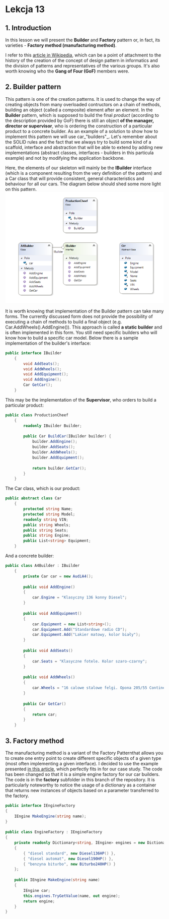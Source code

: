 ﻿# Lekcja 13

## 1. Introduction

In this lesson we will present the **Builder** and **Factory** pattern or, in fact, its varieties - **Factory method (manufacturing method)**.

I refer to this [article in Wikipedia](https://pl.wikipedia.org/wiki/Wzorzec_projektowy_(informatics)), which can be a point of attachment to the history of the creation of the concept of design pattern in informatics
 and the division of patterns and representatives of the various groups. It's also worth knowing who the **Gang of Four (GoF)** members were.

## 2. Builder pattern

This pattern is one of the creation patterns. It is used to change the way of creating objects from many overloaded contructors on a chain of methods, building an object (called a composite) element after an element.
In the **Builder** pattern, which is supposed to build the final _product_  (according to the description provided by GoF) there is still an object **of the manager, director or supervisor**,
who is ordering the construction of a particular product to a concrete builder.
As an example of a solution to show how to implement this pattern we will use car_"builders"_.
Let's remember about the SOLID rules and the fact that we always try to build some kind of a scaffold, interface and abstraction that will be able to
extend by adding new implementations (abstract classes, interfaces - builders in this particula example) and not by modifying the application backbone.

Here, the elements of our skeleton will mainly be the **IBuilder** interface (which is a component resulting from the very definition of the pattern) and 
a Car class that will provide consistent, general characteristics and behaviour for all our cars.
The diagram below should shed some more light on this pattern.
![Diagram for our Builder pattern](diagram_builder.png)

It is worth knowing that implementation of the Builder pattern can take many forms. The currently discussed form does not provide the possibility of executing a chain of methods to build a final object (e.g. Car.AddWheels().AddEngine()).
This approach is called **a static builder** and is often implemented in this form.
You still need specific builders who will know how to build a specific car model.
Below there is a sample implementation of the builder's interface:


```csharp
public interface IBuilder
    {
        void AddSeats();
        void AddWheels();
        void AddEquipment();
        void AddEngine();
        Car GetCar();
    }
```
This may be the implementation of the **Supervisor**, who orders to build a particular product:
```csharp
public class ProductionCheef
    {
        readonly IBuilder Builder;

        public Car BuildCar(IBuilder builder) {
            builder.AddEngine();
            builder.AddSeats();
            builder.AddWheels();
            builder.AddEquipment();

            return builder.GetCar();
        }
    }
```

The Car class, which is our product:
```csharp
public abstract class Car
    {
        protected string Name;
        protected string Model;
        readonly string VIN;
        public string Wheels;
        public string Seats;
        public string Engine;
        public List<string> Equipment;
    }
```

And a concrete builder:

```csharp
public class A4Builder : IBuilder
    {
        private Car car = new AudiA4();

        public void AddEngine()
        {
            car.Engine = "Klasyczny 136 konny Diesel";
        }

        public void AddEquipment()
        {
            car.Equipment = new List<string>();
            car.Equipment.Add("Standardowe radio CD");
            car.Equipment.Add("Lakier matowy, kolor biały");
        }

        public void AddSeats()
        {
            car.Seats = "Klasyczne fotele. Kolor szaro-czarny";
        }

        public void AddWheels()
        {
            car.Wheels = "16 calowe stalowe felgi. Opona 205/55 Continental.";
        }

        public Car GetCar()
        {
            return car;
        }
    }
```

## 3. Factory method


The manufacturing method is a variant of the Factory Patternthat allows you to create one entry point to create different 
specific objects of a given type (most often implementing a given interface). 
I decided to use the example presented [in this article](https://blog.helion.pl/wzorzec-projektowy-metoda-wytworcza/), which perfectly
fits in for our case study. The code has been changed so that it is a simple engine factory for our car builders. The code is in the **factory** subfolder in this branch of the repository.
It is particularly noteworthy to notice the usage of a dictionary as a container that returns new instances of objects based on a parameter transferred to the factory.

```csharp
public interface IEngineFactory
{
    IEngine MakeEngine(string name);
}

public class EngineFactory : IEngineFactory
{
    private readonly Dictionary<string, IEngine> engines = new Dictionary<string, IEngine>()
    {
        { "diesel standard", new Diesel136HP() },
        { "diesel automat", new Diesel190HP() },
        { "benzyna biturbo", new Biturbo240HP() }
    };

    public IEngine MakeEngine(string name)
    {
        IEngine car;
        this.engines.TryGetValue(name, out engine);
        return engine;
    }
}
```


